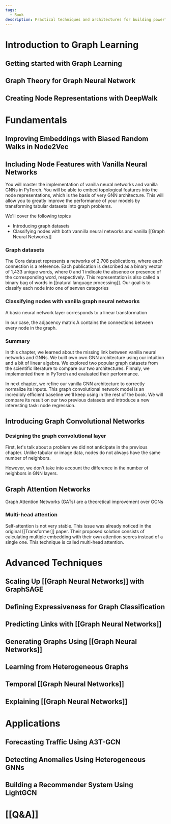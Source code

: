 ```yaml
---
tags:
  - Book
description: Practical techniques and architectures for building powerful graph and deep learning apps with PyTorch
---
```

# Introduction to Graph Learning

## Getting started with Graph Learning

## Graph Theory for Graph Neural Network

## Creating Node Representations with DeepWalk

# Fundamentals

## Improving Embeddings with Biased Random Walks in Node2Vec

## Including Node Features with Vanilla Neural Networks

You will master the implementation of vanilla neural networks and vanilla GNNs in PyTorch. You will be able to embed topological features into the node representations, which is the basis of very GNN architecture. This will allow you to greatly improve the performance of your models by transforming tabular datasets into graph problems.

We'll cover the following topics

- Introducing graph datasets
- Classifying nodes with both vannilla neural networks and vanilla [[Graph Neural Networks]]

### Graph datasets

The Cora dataset represents a networks of 2,708 publications, where each connection is a reference. Each publication is described as a binary vector of 1,433 unique words, where 0 and 1 indicate the absence or presence of the corresponding word, respectively. This representation is also called a binary bag of words in [[natural language processing]]. Our goal is to classify each node into one of senven categories

### Classifying nodes with vanilla graph neural networks

A basic neural network layer corresponds to a linear transformation

In our case, the adjacency matrix A contains the connections between every node in the graph. 

### Summary

In this chapter, we learned about the missing link between vanilla neural networks and GNNs. We built own own GNN architecture using our intuition and a bit of linear algebra. We explored two popular graph datasets from the scientific literature to compare our two architectures. Finnaly, we implemented them in PyTorch and evaluated their performance.

In next chapter, we refine our vanilla GNN architecture to correctly normalize its inputs. This graph convolutional network model is an incredibly efficient baseline we'll keep using in the rest of the book. We will compare its result on our two previous datasets and introduce a new interesting task: node regression.

## Introducing Graph Convolutional Networks

### Designing the graph convolutional layer

First, let's talk about a problem we did not anticipate in the previous chapter. Unlike tabular or image data, nodes do not always have the same number of neighbors.

However, we don't take into account the difference in the number of neighbors in GNN layers.

## Graph Attention Networks

Graph Attention Networks (GATs) are a theoretical improvement over GCNs

### Multi-head attention

Self-attention is not very stable. This issue was already noticed in the original [[Transformer]] paper. Their proposed solution consists of calculating multiple embedding with their own attention scores instead of a single one. This technique is called multi-head attention.

# Advanced Techniques

## Scaling Up [[Graph Neural Networks]] with GraphSAGE

## Defining Expressiveness for Graph Classification

## Predicting Links with [[Graph Neural Networks]]

## Generating Graphs Using [[Graph Neural Networks]]

## Learning from Heterogeneous Graphs

## Temporal [[Graph Neural Networks]]

## Explaining [[Graph Neural Networks]]

# Applications

## Forecasting Traffic Using A3T-GCN

## Detecting Anomalies Using Heterogeneous GNNs

## Building a Recommender System Using LightGCN

# [[Q&A]]